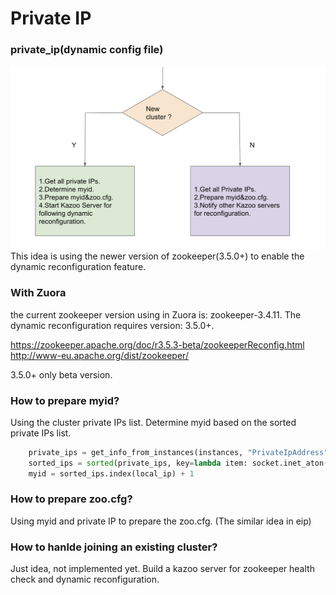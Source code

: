 # Private IP
### private_ip(dynamic config file)
![Alt text](../images/private_ip.png?raw=true "private_ip")
This idea is using the newer version of zookeeper(3.5.0+) to enable the dynamic reconfiguration feature.

### With Zuora
the current zookeeper version using in Zuora is: zookeeper-3.4.11.
The dynamic reconfiguration requires version: 3.5.0+.

https://zookeeper.apache.org/doc/r3.5.3-beta/zookeeperReconfig.html  
http://www-eu.apache.org/dist/zookeeper/

3.5.0+ only beta version.

### How to prepare myid?
Using the cluster private IPs list.
Determine myid based on the sorted private IPs list.
``` python
    private_ips = get_info_from_instances(instances, "PrivateIpAddress")
    sorted_ips = sorted(private_ips, key=lambda item: socket.inet_aton(item[0]))
    myid = sorted_ips.index(local_ip) + 1
```

### How to prepare zoo.cfg?
Using myid and private IP to prepare the zoo.cfg. (The similar idea in eip)

### How to hanlde joining an existing cluster?
Just idea, not implemented yet.
Build a kazoo server for zookeeper health check and dynamic reconfiguration.

